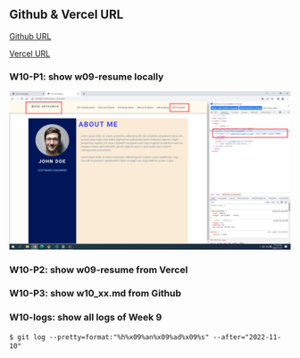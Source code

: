 ## Github & Vercel URL

[Github URL](https://github.com/chen945/111-sweb-demo-76)

[Vercel URL](https://111-sweb-demo-76.vercel.app/)

### W10-P1: show w09-resume locally
![](./p1.png)


### W10-P2: show w09-resume from Vercel



### W10-P3: show w10_xx.md from Github



### W10-logs: show all logs of Week 9


```
$ git log --pretty=format:"%h%x09%an%x09%ad%x09%s" --after="2022-11-10"

```
